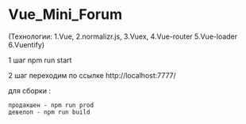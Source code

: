 # Vue_Mini_Forum

(Технологии: 1.Vue, 2.normalizr.js, 3.Vuex, 4.Vue-router 5.Vue-loader 6.Vuentify)

1 шаг npm run start

2 шаг переходим по ссылке http://localhost:7777/

для сборки :
```
продакшен - npm run prod
девелоп - npm run build
```
